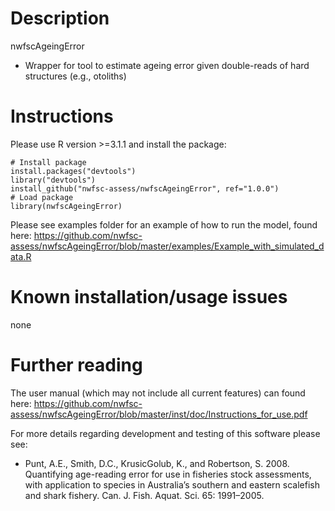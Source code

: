 Description
================
nwfscAgeingError
* Wrapper for tool to estimate ageing error given double-reads of hard structures (e.g., otoliths)


Instructions
=============

Please use R version >=3.1.1 and install the package:

    # Install package
    install.packages("devtools")
    library("devtools")
    install_github("nwfsc-assess/nwfscAgeingError", ref="1.0.0")
    # Load package
    library(nwfscAgeingError)

Please see examples folder for an example of how to run the model, found here:
https://github.com/nwfsc-assess/nwfscAgeingError/blob/master/examples/Example_with_simulated_data.R

Known installation/usage issues
=============
none

Further reading
=============
The user manual (which may not include all current features) can found here:
https://github.com/nwfsc-assess/nwfscAgeingError/blob/master/inst/doc/Instructions_for_use.pdf

For more details regarding development and testing of this software please see:
* Punt, A.E., Smith, D.C., KrusicGolub, K., and Robertson, S. 2008. Quantifying age-reading error for use in fisheries stock assessments, with application to species in Australia’s southern and eastern scalefish and shark fishery. Can. J. Fish. Aquat. Sci. 65: 1991–2005.

